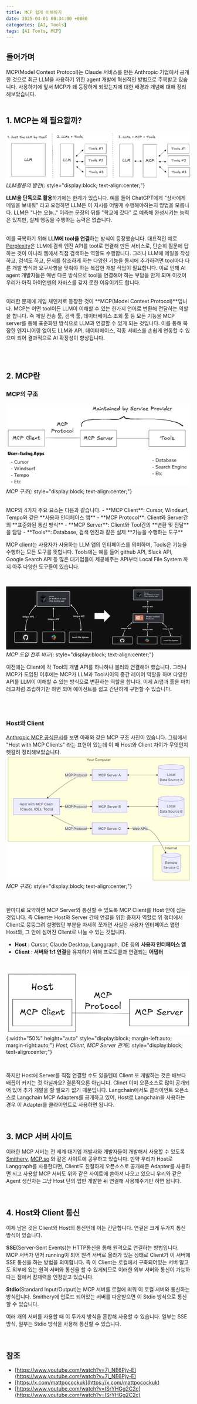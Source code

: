 ```yaml
---
title: MCP 쉽게 이해하기
date: 2025-04-01 00:34:00 +0800
categories: [AI, Tools]
tags: [AI Tools, MCP]
---
```


## **들어가며**
MCP(Model Context Protocol)는 Claude 서비스를 만든 Anthropic 기업에서 공개한 것으로 최근 LLM을 사용하기 위한 agent 개발에 혁신적인 방법으로 주목받고 있습니다. 사용하기에 앞서 MCP가 왜 등장하게 되었는지에 대한 배경과 개념에 대해 정리해보았습니다. 
<br>
<br>

## **1. MCP는 왜 필요할까?**


![why mcp](/assets/img/posts/2025-04-01-MCP/why%20mcp.png)
*LLM활용의 발전*{: style="display:block; text-align:center;"}

**LLM을 단독으로 활용**하기에는 한계가 있습니다. 예를 들어 ChatGPT에게 "상사에게 메일을 보내줘" 라고 요청하면 LLM은 이 지시를 어떻게 수행해야하는지 방법을 모릅니다. LLM은 "나는 오늘.." 이라는 문장의 뒤를 "학교에 갔다" 로 예측해 완성시키는 능력은 있지만, 실제 행동을 수행하는 능력은 없습니다.
<br>
<br>

이를 극복하기 위해 **LLM에 tool을 연결**하는 방식이 등장했습니다. 대표적인 예로 [Perplexity](https://www.perplexity.ai/)은 LLM에 검색 엔진 API를 tool로 연결해 만든 서비스로, 단순히 질문에 답하는 것이 아니라 웹에서 직점 검색하는 역할도 수행합니다. 그러나 LLM에 메일을 작성 하고, 검색도 하고, 문서를 참조하게 하는 다양한 기능을 동시에 추가하려면 tool마다 다른 개발 방식과 요구사항을 맞춰야 하는 복잡한 개발 작업이 필요합니다. 이로 인해 AI agent 개발자들은 매번 다른 방식으로 tool을 연결해야 하는 부담을 안게 되며 이것이 우리가 아직 아이언멘의 자비스를 갖지 못한 이유이기도 합니다.
<br>
<br>

이러한 문제에 게임 체인저로 등장한 것이 **MCP(Model Context Protocol)**입니다. MCP는 어떤 tool이든 LLM이 이해할 수 있는 한가지 언어로 변환해 전달하는 역할을 합니다. 즉 메일 전송 툴, 검색 툴, 데이터베이스 조회 툴 등 모든 기능을 MCP server를 통해 표준화된 방식으로 LLM과 연결할 수 있게 되는 것입니다. 이를 통해 복잡한 엔지니어링 없이도 LLM과 API, 데이터베이스, 각종 서비스를 손쉽게 연동할 수 있으며 되어 결과적으로 AI 확장성이 향상됩니다.

<br>
<br>


## **2. MCP란**
### **MCP의 구조**

![mcp overview](https://raw.githubusercontent.com/yeeunlee01/yeeunlee01.github.io/main/uploads/mcp%20oveview.png)
*MCP 구조*{: style="display:block; text-align:center;"}
<!-- ![mcp overview](/assets/img/posts/2025-04-01-MCP/mcp%20oveview.png)
*MCP Overview*{: style="display:block; text-align:center;"} -->

<br>
MCP의 4가지 주요 요소는 다음과 같습니다.
- **MCP Client**: Cursor, Windsurf, Tempo와 같은 **사용자 인터페이스 앱**
- **MCP Protocol**: Client와 Server간의 **표준화된 통신 방식**
- **MCP Server**: Client와 Tool간의 **변환 및 전달**을 담당
- **Tools**: Database, 검색 엔진과 같은 실제 **기능을 수행하는 도구**

MCP client는 사용자가 사용하는 LLM 앱의 인터페이스를 의미하며, Tools은 기능을 수행하는 모든 도구를 뜻합니다. Tools에는 예를 들어 github API, Slack API, Google Search API 등 많은 대기업들이 제공해주는 API부터 Local File System 까지 아주 다양한 도구들이 있습니다.  

<br>

![mcp change](/assets/img/posts/2025-04-01-MCP/mcp%20change.png)
*MCP 도입 전후 비교*{: style="display:block; text-align:center;"}

이전에는 Client에 각 Tool의 개별 API를 하나하나 불러와 연결해야 했습니다. 그러나 MCP가 도입된 이후에는 MCP가 LLM과 Tool사이의 중간 레이어 역할을 하며 다양한 API를 LLM이 이해할 수 있는 방식으로 변환하는 역할을 합니다.
이제 AI앱과 툴을 마치 레고처럼 조립하기만 하면 되어 에이전트를 쉽고 간단하게 구현할 수 있습니다.

<br>
<br>



### **Host와 Client**
[Anthropic MCP 공식문서](https://modelcontextprotocol.io/introduction)를 보면 아래와 같은 MCP 구조 사진이 있습니다. 그림에서 "Host with MCP Clients" 라는 표현이 있는데 이 때 Host와 Client 차이가 무엇인지 헷갈려 정리해보았습니다.
![anthropic mcp](/assets/img/posts/2025-04-01-MCP/mcp.png)
*MCP 구조*{: style="display:block; text-align:center;"}

<br>

한마디로 요약하면 MCP Server와 통신할 수 있도록 MCP Client를 Host 안에 심는 것입니다. 즉 Client는 Host와 Server 간에 연결을 위한 중재자 역할로 위 챕터에서 Client로 뭉뚱그려 설명했던 부분을 자세히 쪼개면 사실은 사용자 인터페이스 앱인 Host와, 그 안에 심어진 Client로 나눌 수 있는 것입니다. 

- **Host** : Cursor, Claude Desktop, Langgraph, IDE 등의 **사용자 인터페이스 앱**
- **Client** : **서버와 1:1 연결**을 유지하기 위해 프로토콜과 연결되는 **어댑터**

<br>


![host](/assets/img/posts/2025-04-01-MCP/host.png){:width="50%" height="auto" style="display:block; margin-left:auto; margin-right:auto;"}
*Host, Client, MCP Server 관계*{: style="display:block; text-align:center;"}

<br>

하지만 Host에 Server를 직접 연결할 수도 있을텐데 Client 또 개발하는 것은 배보다 배꼽이 커지는 것 아닐까요? 결론적으론 아닙니다. Clinet 이미 오픈소스로 많이 공개되어 있어 추가 개발을 할 필요가 없기 때문입니다. Langchain에서도 클라이언트 오픈소스로 Langchain MCP Adapters를 공개하고 있어, Host로 Langchain을 사용하는 경우 이 Adapter를 클라이언트로 사용하면 됩니다.  

<br>

## **3. MCP 서버 사이트**

이러한 MCP 서버는 전 세계 대기업 개발사와 개발자들이 개발해서 사용할 수 있도록 [Smithery](https://smithery.ai/), [MCP.so](https://mcp.so/) 와 같은 사이트에 공유하고 있습니다.
만약 우리가 Host로 Langgraph를 사용한다면, Client도 친절하게 오픈소스로 공개해준 Adapter를 사용하면 되고 사용할 MCP 서버도 위와 같은 사이트에 쏟아져 나오고 있으니 우리와 같은 Agent 생산자는 그냥 Host 단의 앱만 개발한 뒤
연결해 사용해주기만 하면 됩니다.


<br>

## **4. Host와 Client 통신**
이제 남은 것은 Client와 Host의 통신인데 이는 간단합니다.
연결은 크게 두가지 통신 방식이 있습니다.

**SSE**(Server-Sent Events)는 HTTP통신을 통해 원격으로 연결하는 방법입니다. MCP 서버가 먼저 running이 되어 원격 서버로 올라가 있는 상태로 Client가 이 서버에 SSE 통신을 하는 방법을 의미합니다.
즉 이 Client는 로컬에서 구축되어있는 서버 말고도 외부에 있는 원격 서버와 통신을 할 수 있게되므로 이러한 외부 서버와 통신이 가능하다는 점에서 잠재력을 인정받고 있습니다.

**Stdio**(Standard Input/Output)는 MCP 서버를 로컬에 띄워 이 로컬 서버와 통신하는 방식입니다. Smithery에 업로드 되어있는 서버를 다운받으면 이 Stdio 방식으로 통신할 수 있습니다.

여러 개의 서버를 사용할 때 이 두가지 방식을 혼합해 사용할 수 있습니다. 일부는 SSE 방식, 일부는 Stdio 방식을 사용해 통신할 수 있습니다.


<br>

## **참조**
- [https://www.youtube.com/watch?v=7j_NE6Pjv-E](https://www.youtube.com/watch?v=7j_NE6Pjv-E)
- [https://x.com/mattpocockuk](https://x.com/mattpocockuk)
- [https://www.youtube.com/watch?v=ISrYHGg2C2c](https://www.youtube.com/watch?v=ISrYHGg2C2c)

